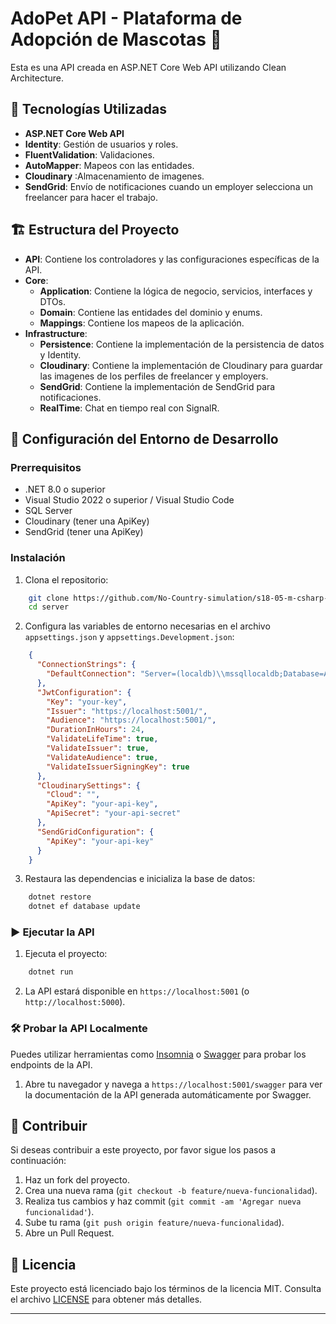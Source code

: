 # AdoPet API - Plataforma de Adopción de Mascotas 🐾

Esta es una API creada en ASP.NET Core Web API utilizando Clean Architecture.

## 🚀 Tecnologías Utilizadas

- **ASP.NET Core Web API**
- **Identity**: Gestión de usuarios y roles.
- **FluentValidation**: Validaciones.
- **AutoMapper**: Mapeos con las entidades.
- **Cloudinary** :Almacenamiento de imagenes.
- **SendGrid**: Envío de notificaciones cuando un employer selecciona un freelancer para hacer el trabajo.

## 🏗️ Estructura del Proyecto

- **API**: Contiene los controladores y las configuraciones específicas de la API.
- **Core**: 
  - **Application**: Contiene la lógica de negocio, servicios, interfaces y DTOs.
  - **Domain**: Contiene las entidades del dominio y enums.
  - **Mappings**: Contiene los mapeos de la aplicación.
- **Infrastructure**:
  - **Persistence**: Contiene la implementación de la persistencia de datos y Identity.
  - **Cloudinary**: Contiene la implementación de Cloudinary para guardar las imagenes de los perfiles de freelancer y employers.
  - **SendGrid**: Contiene la implementación de SendGrid para notificaciones.
  - **RealTime**: Chat en tiempo real con SignalR.

## 🔧 Configuración del Entorno de Desarrollo

### Prerrequisitos

- .NET 8.0 o superior
- Visual Studio 2022 o superior / Visual Studio Code
- SQL Server
- Cloudinary (tener una ApiKey)
- SendGrid (tener una ApiKey)

### Instalación

1. Clona el repositorio:
```bash
    git clone https://github.com/No-Country-simulation/s18-05-m-csharp-react.git
    cd server
```

2. Configura las variables de entorno necesarias en el archivo `appsettings.json` y `appsettings.Development.json`:
```json
    {
      "ConnectionStrings": {
        "DefaultConnection": "Server=(localdb)\\mssqllocaldb;Database=AdoPet;Trusted_Connection=True;"
      },
      "JwtConfiguration": {
        "Key": "your-key",
        "Issuer": "https://localhost:5001/",
        "Audience": "https://localhost:5001/",
        "DurationInHours": 24,
        "ValidateLifeTime": true,
        "ValidateIssuer": true,
        "ValidateAudience": true,
        "ValidateIssuerSigningKey": true
      },
      "CloudinarySettings": {
        "Cloud": "",
        "ApiKey": "your-api-key",
        "ApiSecret": "your-api-secret"
      },
      "SendGridConfiguration": {
        "ApiKey": "your-api-key"
      }
    }
```

3. Restaura las dependencias e inicializa la base de datos:
```bash
    dotnet restore
    dotnet ef database update
```

### ▶️ Ejecutar la API

1. Ejecuta el proyecto:
```bash
    dotnet run
```

2. La API estará disponible en `https://localhost:5001` (o `http://localhost:5000`).

### 🛠️ Probar la API Localmente

Puedes utilizar herramientas como [Insomnia](https://insomnia.rest/download) o [Swagger](https://swagger.io/) para probar los endpoints de la API.

1. Abre tu navegador y navega a `https://localhost:5001/swagger` para ver la documentación de la API generada automáticamente por Swagger.

## 🤝 Contribuir

Si deseas contribuir a este proyecto, por favor sigue los pasos a continuación:

1. Haz un fork del proyecto.
2. Crea una nueva rama (`git checkout -b feature/nueva-funcionalidad`).
3. Realiza tus cambios y haz commit (`git commit -am 'Agregar nueva funcionalidad'`).
4. Sube tu rama (`git push origin feature/nueva-funcionalidad`).
5. Abre un Pull Request.

## 📜 Licencia

Este proyecto está licenciado bajo los términos de la licencia MIT. Consulta el archivo [LICENSE](LICENSE) para obtener más detalles.

---
